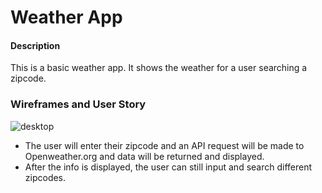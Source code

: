 # Weather App

#### Description

This is a basic weather app. It shows the weather for a user searching a zipcode.


### Wireframes and User Story

![desktop](./assets/desktop.png "Desktop WireFrame")

* The user will enter their zipcode and an API request will be made to Openweather.org and data will be returned and displayed.
* After the info is displayed, the user can still input and search different zipcodes.


